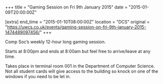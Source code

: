 +++
title = "Gaming Session on Fri 9th January 2015"
date = "2015-01-09T20:00:00Z"

[extra]
end_time = "2015-01-10T08:00:00Z"
location = "DCS"
original = "https://uwcs.co.uk/events/gaming-session-on-fri-9th-january-2015-1474489097456/"
+++

Comp Soc’s weekly 12-hour long gaming session.

Starts at 8:00pm and ends at 8:00am but feel free to arrive/leave at any time.

Takes place in terminal room 001 in the Department of Computer Science. Not all student cards will give access to the building so knock on one of the windows if you need to be let in.

